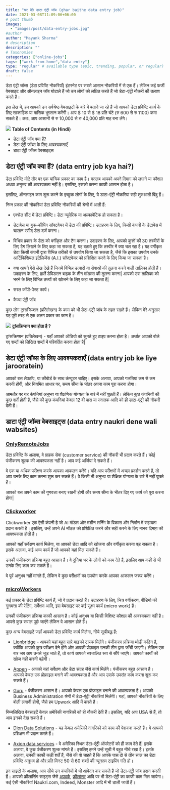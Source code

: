 ```yaml
---
title: "घर बैठे डाटा एंट्री जॉब (ghar baithe data entry job)"
date: 2021-03-08T11:09:06+06:00
# post thumb
images:
  - "images/post/data-entry-jobs.jpg"
#author
author: "Mayank Sharma"
# description
description: ""
# Taxonomies
categories: ["online-jobs"]
tags: ["work-from-home","data-entry"]
type: "regular" # available type (epic, trending, popular, or regular)
draft: false
---
```


डेटा एंट्री जॉब्स (डेटा प्रविष्टि नौकरियाँ) इंटरनेट पर सबसे आसान नौकरियों में से एक हैं। लेकिन कई फर्जी वेबसाइट और ऑनलाइन जॉब घोटाले हैं जो उन लोगों को लक्षित करते हैं जो डेटा-एंट्री नौकरी की तलाश करते हैं।

इस लेख में, हम आपको उन सर्वश्रेष्ठ वेबसाइटों के बारे में बताने जा रहे हैं जो आपको डेटा प्रविष्टि कार्य के लिए साप्ताहिक या मासिक भुगतान करेंगी। आप $ 10 से $ 18 प्रति घंटे (रु 600 से रु 1100) कमा सकते हैं। अतः, आप आसानी से रु 10,000 से रु 40,000 प्रति माह बना लेंगे।

<div class="toc-mak">
<img src="../../../images/pencil.png">
<b>Table of Contents (in Hindi)</b>
<ul>
<li>डेटा एंट्री जॉब क्या हैं?</li>
<li>डेटा एंट्री जॉब्स के लिए आवश्यकताएँ</li>
<li>डाटा एंट्री जॉब्स वेबसाइट्स</li>
</ul>
</div>

## डेटा एंट्री जॉब क्या हैं? (data entry job kya hai?)

डेटा प्रविष्टि मोटे तौर पर एक यांत्रिक प्रकार का काम है। मतलब आपको अपने दिमाग को लगाने या कौशल अथवा अनुभव की आवश्यकता नहीं है। इसलिए, इसको करना काफी आसान होता है।

इसलिए, ऑनलाइन काम शुरू करने के इच्छुक लोगों के लिए, ये डाटा-एंट्री नौकरियां सही शुरुआती बिंदु हैं।

निम्न प्रकार की नौकरियां डेटा प्रविष्टि नौकरियों की श्रेणी में आती हैं:

* एक्सेल शीट में डेटा प्रविष्टि। डेटा न्यूमेरिक या अल्फाबेटिक हो सकता है।

* डेटाबेस या बुक-कीपिंग सॉफ्टवेयर में डेटा की प्रविष्टि। उदाहरण के लिए, किसी कंपनी के डेटाबेस में चालान रसीद डेटा दर्ज करना।

* विभिन्न प्रकार के डेटा को वर्गीकृत और टैग करना। उदाहरण के लिए, आपको कुत्तों की 30 तस्वीरों के लिए टैग लिखने के लिए कहा जा सकता है, यह बताते हुए कि तस्वीर में क्या चल रहा है। यह वर्गीकृत डेटा किसी कंपनी द्वारा विभिन्न तरीकों से उपयोग किया जा सकता है, जैसे कि इसका उपयोग उनके आर्टिफिशियल इंटेलिजेंस (A.I.) सॉफ्टवेयर को प्रशिक्षित करने के लिए किया जा सकता है।

* क्या आपने ऐसे लेख देखे हैं जिनमें विभिन्न उत्पादों या सेवाओं की तुलना करने वाली तालिका होती हैं। उदाहरण के लिए, हार्ले डेविडसन बाइक के तीन मॉडल्स की तुलना करना| आपको उस तालिका को भरने के लिए विभिन्न तथ्यों को खोजने के लिए कहा जा सकता है| 

* सरल कॉपी-पेस्ट कार्य।

* कैप्चा एंट्री जॉब

कुछ लोग ट्रांसक्रिप्शन (प्रतिलेखन) के काम को भी डेटा-एंट्री जॉब के तहत रखते हैं। लेकिन मेरे अनुसार यह पूरी तरह से एक अलग प्रकार का काम है।

<div class="toc-mak">
  <img src="../../../images/pencil.png">
  <b>ट्रांसक्रिप्शन क्या होता है ?</b><br>

ट्रांसक्रिप्शन (प्रतिलेखन) - यहाँ आपको ऑडियो को सुनते हुए टाइप करना होता है। अर्थात आपको बोले गए शब्दों को लिखित शब्दों में परिवर्तित करना होता है| 
</div>


## डेटा एंट्री जॉब्स के लिए आवश्यकताएँ (data entry job ke liye jarooratein)

आपको बस लैपटॉप, या कीबोर्ड के साथ कंप्यूटर चाहिए। इसके अलावा, आपको गलतियां कम से कम करनी होंगी, और नियमित आधार पर, समय सीमा के भीतर अपना काम पूरा करना होगा।

आमतौर पर यह कंपनियां अनुभव या शैक्षणिक योग्यता के बारे में नहीं पूछती हैं। लेकिन कुछ कंपनियों की कुछ शर्तें होती हैं, जैसे की कुछ कंपनियां केवल 12 वीं पास या स्नातक आदि को ही डाटा-एंट्री की नौकरी देती हैं।


## डाटा एंट्री जॉब्स वेबसाइट्स (data entry naukri dene wali wabsites)

### <a href="https://onlyremotejobs.com/sign-up/" target="_blank" title="Static" class="mak-link">OnlyRemoteJobs</a>

डेटा प्रविष्टि के अलावा, वे ग्राहक सेवा (customer service) की नौकरी भी प्रदान करते हैं। कोई पंजीकरण शुल्क की आवश्यकता नहीं है। आप कई अर्जियां दे सकते हैं।

वे एक या अधिक परीक्षण करके आपका आकलन करेंगे। यदि आप परीक्षणों में अच्छा प्रदर्शन करते हैं, तो आप उनके लिए काम करना शुरू कर सकते हैं। वे किसी भी अनुभव या शैक्षिक योग्यता के बारे में नहीं पूछते हैं।

आपको बस अपने काम की गुणवत्ता बनाए रखनी होगी और समय सीमा के भीतर दिए गए कार्य को पूरा करना होगा| 

### <a href="https://www.clickworker.com/clickworker/" target="_blank" title="Static" class="mak-link">Clickworker</a> 

Clickworker एक ऐसी कंपनी है जो AI मॉडल और मशीन लर्निंग के विकास और निर्माण में सहायता प्रदान करती है। इसलिए, उन्हें अपने AI मॉडल को प्रशिक्षित करने और सही करने के लिए मानव दिमाग़ की आवश्यकता होती है।

आपको यहाँ सर्वेक्षण कार्य मिलेगा, या आपको डेटा आदि को खोजना और वर्गीकृत करना पड़ सकता है। इसके अलावा, कई अन्य कार्य हैं जो आपको यहां मिल सकते हैं।

उनकी पंजीकरण प्रक्रिया बहुत आसान है। वे दुनिया भर के लोगों को काम देते हैं, इसलिए आप कहीं से भी उनके लिए काम कर सकते हैं।

वे पूर्व अनुभव नहीं मांगते हैं, लेकिन वे कुछ परीक्षणों का उपयोग करके आपका आकलन जरूर करेंगे।

### <a href="https://www.microworkers.com/" target="_blank" title="Static" class="mak-link">microWorkers</a> 

कई प्रकार के डेटा प्रविष्टि कार्य हैं, जो वे प्रदान करते हैं। उदाहरण के लिए, चित्र वर्गीकरण, वीडियो की गुणवत्ता की रेटिंग, सर्वेक्षण आदि, इस वेबसाइट पर कई सूक्ष्म कार्य (micro work) हैं।

उनकी पंजीकरण प्रक्रिया काफी आसान है। कोई अनुभव या किसी विशिष्ट कौशल की आवश्यकता नहीं है। आपसे कुछ सवाल पूछे जाएंगे लेकिन वे आसान होते हैं।

कुछ अन्य वेबसाइटें जहाँ आपको डेटा प्रविष्टि कार्य मिलेगा, नीचे सूचीबद्ध हैं:

* <a href="https://www.lionbridge.com/" target="_blank" title="Static" class="mak-link">Lionbridge</a> - आपको यहां बहुत सारे माइक्रो टास्क मिलेंगे। पंजीकरण प्रक्रिया थोड़ी कठिन है, क्योंकि आपको कुछ परीक्षण देने होंगे और आपकी प्रोफ़ाइल उनकी टीम द्वारा जाँची जाएगी। लेकिन एक बार जब आप उनसे जुड़ जाते हैं, तो कार्य आपको स्वचालित रूप से सौंपे जाएंगे। आपको कार्यों की खोज नहीं करनी पड़ेगी।

* <a href="https://appen.com/jobs/" target="_blank" title="Static" class="mak-link">Appen</a> - आपको यहां सर्वेक्षण और डेटा संग्रह जैसे कार्य मिलेंगे। पंजीकरण बहुत आसान है। आपको केवल एक प्रोफ़ाइल बनाने की आवश्यकता है और आप उसके उपरांत काम करना शुरू कर सकते हैं।

* <a href="https://www.guru.com/" target="_blank" title="Static" class="mak-link">Guru</a> - पंजीकरण आसान है। आपको केवल एक प्रोफ़ाइल बनाने की आवश्यकता है। आपको Business Administration श्रेणी में डेटा-एंट्री नौकरियां मिलेंगी। यहां, आपको नौकरियों के लिए बोली लगानी होगी, जैसे हम Upwork आदि में करते हैं।

निम्नलिखित वेबसाइटें केवल अमेरिकी नागरिकों को ही नौकरी देती हैं। इसलिए, यदि आप USA से हैं, तो आप इनको देख सकते हैं।

* <a href="http://www.diondatasolutions.net/dataentry.html" target="_blank" title="Static" class="mak-link">Dion Data Solutions</a> - यह केवल अमेरिकी नागरिकों को काम की पेशकश करते हैं। वे आपको प्रशिक्षण भी प्रदान करते हैं। 

* <a href="https://axiondata.com/employment/" target="_blank" title="Static" class="mak-link">Axion data services</a> - वे अमेरिका स्थित डेटा-एंट्री ऑपरेटरों को ही काम देते हैं| इसके अलावा, वे कुछ पंजीकरण शुल्क मांगते हैं। इसलिए हमने उन्हें सूची में बहुत नीचे रखा है। इसके अलावा, उनकी काफी कड़ी शर्तें हैं, जैसे की वो चाहते हैं कि आपके पास दो से तीन साल का डेटा प्रविष्टि अनुभव हो और प्रति मिनट 50 से 60 शब्दों की न्यूनतम टाइपिंग गति हो।

इन साइटों के अलावा, आप सीधे उन कंपनियों में भी आवेदन कर सकते हैं जो डेटा-एंट्री जॉब प्रदान करती हैं। आपको फ्रीलांसिंग साइट्स जैसे <a href="https://www.upwork.com/" target="_blank" title="Static" class="mak-link">अपवर्क</a>, <a href="https://www.freelancer.in/" target="_blank" title="Static" class="mak-link">फ्रीलांसर</a> आदि पर भी डेटा-एंट्री का काफी काम मिल जायेगा। कई ऐसी नौकरियां Naukri.com, Indeed, Monster आदि में भी डाली जाती हैं।


